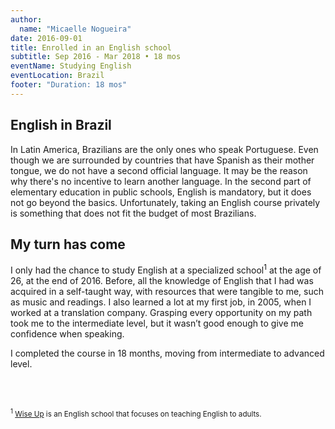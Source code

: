 ```yaml
---
author:
  name: "Micaelle Nogueira"
date: 2016-09-01
title: Enrolled in an English school
subtitle: Sep 2016 - Mar 2018 • 18 mos
eventName: Studying English 
eventLocation: Brazil
footer: "Duration: 18 mos"
---
```


## English in Brazil

In Latin America, Brazilians are the only ones who speak Portuguese. Even though we are surrounded by countries that have Spanish as their mother tongue, we do not have a second official language. It may be the reason why there's no incentive to learn another language. In the second part of elementary education in public schools, English is mandatory, but it does not go beyond the basics. Unfortunately, taking an English course privately is something that does not fit the budget of most Brazilians.

## My turn has come

I only had the chance to study English at a specialized school<sup>1</sup> at the age of 26, at the end of 2016. Before, all the knowledge of English that I had was acquired in a self-taught way, with resources that were tangible to me, such as music and readings. I also learned a lot at my first job, in 2005, when I worked at a translation company. Grasping every opportunity on my path took me to the intermediate level, but it wasn’t good enough to give me confidence when speaking.

I completed the course in 18 months, moving from intermediate to advanced level.

<br/>
<br/>

<small><sup>1</sup> [Wise Up](https://wiseup.com/) is an English school that focuses on teaching English to adults.</small>